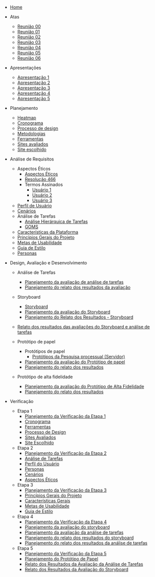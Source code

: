 - [Home](_home.md)

* Atas

  - [Reunião 00](atas/IHC_ATA_00.md)
  - [Reunião 01](atas/IHC_ATA_01.md)
  - [Reunião 02](atas/IHC_ATA_02.md)
  - [Reunião 03](atas/IHC_ATA_03.md)
  - [Reunião 04](atas/IHC_ATA_04.md)
  - [Reunião 05](atas/IHC_ATA_05.md)
  - [Reunião 06](atas/IHC_ATA_06.md)

* Apresentações

  - [Apresentação 1](apresentacoes/apresentacao_1.md)
  - [Apresentação 2](apresentacoes/apresentacao_2.md)
  - [Apresentação 3](apresentacoes/apresentacao_3.md)
  - [Apresentação 4](apresentacoes/apresentacao_4.md)
  - [Apresentação 5](apresentacoes/apresentacao_5.md)

* Planejamento

  - [Heatmap](planejamento/heatmap.md)
  - [Cronograma](planejamento/cronograma.md)
  - [Processo de design](planejamento/processo-design.md)
  - [Metodologias](planejamento/metodologias.md)
  - [Ferramentas](planejamento/ferramentas.md)
  - [Sites avaliados](planejamento/sites-avaliados.md)
  - [Site escolhido](planejamento/site-escolhido.md)

* Análise de Requisitos

  - Aspectos Éticos
    - [Aspectos Éticos](analise-de-requisitos/aspectos-eticos/aspectos-eticos.md)
    - [Resolução 466](https://github.com/Interacao-Humano-Computador/2023.2-SEI-GDF/files/13059265/reso466.pdf)
    * Termos Assinados
      - [Usuário 1](https://github.com/Interacao-Humano-Computador/2023.2-SEI-GDF/files/13059220/termo_user1.pdf)
      - [Usuário 2](https://github.com/Interacao-Humano-Computador/2023.2-SEI-GDF/files/13059261/termo_user2.pdf)
      - [Usuário 3](https://github.com/Interacao-Humano-Computador/2023.2-SEI-GDF/files/13059263/termo_user3.pdf)
  - [Perfil de Usuário](analise-de-requisitos/perfil-de-usuario.md)
  - [Cenários](analise-de-requisitos/cenarios.md)
  - Análise de Tarefas
    - [Análise Hierárquica de Tarefas](analise-de-requisitos/analise-de-tarefas/HTA.md)
    - [GOMS](analise-de-requisitos/analise-de-tarefas/GOMS.md)
  - [Características da Plataforma](analise-de-requisitos/caract-da-plataforma.md)
  - [Princípios Gerais do Projeto](analise-de-requisitos/principios-gerais.md)
  - [Metas de Usabilidade](analise-de-requisitos/metas-de-usabilidade.md)
  - [Guia de Estilo](analise-de-requisitos/guia-de-estilo.md)
  - [Personas](analise-de-requisitos/personas.md)

* Design, Avaliação e Desenvolvimento

  - Análise de Tarefas

    - [Planejamento da avaliação de análise de tarefas](design-avaliacao-desenvolvimento/planejamento/analise-tarefas/planejamento-avaliacao-analise-tarefas.md)
    - [Planejamento do relato dos resultados da avaliação](design-avaliacao-desenvolvimento/planejamento/analise-tarefas/planejamento-resultado-analise-tarefas.md)

  - Storyboard

    - [Storyboard](design-avaliacao-desenvolvimento/planejamento/storyboard/storyboards.md)
    - [Planejamento da avaliação do Storyboard](design-avaliacao-desenvolvimento/planejamento/storyboard/planejamento-avaliacao-storyboard.md)
    - [Planejamento do Relato dos Resultados - Storyboard](design-avaliacao-desenvolvimento/planejamento/storyboard/planej-relat-resul.md)

  - [Relato dos resultados das avaliações do Storyboard e análise de tarefas](design-avaliacao-desenvolvimento/planejamento/resultados-entrevistas.md)

  - Protótipo de papel
    - Protótipos de papel
      - [Protótipos da Pesquisa processual (Servidor)](design-avaliacao-desenvolvimento/planejamento/prototipo-papel/prototipos/prototipo-papel-pesquisa-servidor.md)
    - [Planejamento da avaliação do Protótipo de papel](design-avaliacao-desenvolvimento/planejamento/prototipo-papel/Planejamento-avaliacao-protot-papel.md)
    - [Planejamento do relato dos resultados](design-avaliacao-desenvolvimento/planejamento/prototipo-papel/planejamento-relato-resultados-pp.md)

  - Protótipo de alta fidelidade
    - [Planejamento da avaliação do Protótipo de Alta Fidelidade](design-avaliacao-desenvolvimento/planejamento/prototipo-alta-fidelidade/planejamento-avaliacao-protot-alta-fid.md)
    - [Planejamento do relato dos resultados](design-avaliacao-desenvolvimento/planejamento/prototipo-alta-fidelidade/planejamento-relato-result-protot-alta-fid.md)

* Verificação

  - Etapa 1
    - [Planejamento da Verificação da Etapa 1](verificacao/Grupo1/Etapa1/planejamento-verificacao-etapa1.md)
    - [Cronograma](verificacao/Grupo1/Etapa1/cronograma.md)
    - [Ferramentas](verificacao/Grupo1/Etapa1/ferramentas.md)
    - [Processo de Design](verificacao/Grupo1/Etapa1/processo-design.md)
    - [Sites Avaliados](verificacao/Grupo1/Etapa1/sites-avaliados.md)
    - [Site Escolhido](verificacao/Grupo1/Etapa1/site-escolhido.md)
  - Etapa 2
    - [Planejamento da Verificação da Etapa 2](verificacao/Grupo1/Etapa2/planejamento-verificacao-etapa2.md)
    - [Análise de Tarefas](verificacao/Grupo1/Etapa2/analise_tarefas.md)
    - [Perfil do Usuário](verificacao/Grupo1/Etapa2/perfil_usuario.md)
    - [Personas](verificacao/Grupo1/Etapa2/personas.md)
    - [Cenários](verificacao/Grupo1/Etapa2/cenarios.md)
    - [Aspectos Éticos](verificacao/Grupo1/Etapa2/aspectos_eticos.md)
  - Etapa 3
    - [Planejamento da Verificação da Etapa 3](verificacao/Grupo1/Etapa3/planejamento_verif_etapa_3.md)
    - [Princípios Gerais do Projeto](verificacao/Grupo1/Etapa3/princ_gerais.md)
    - [Características Gerais](verificacao/Grupo1/Etapa3/carac_gerais.md)
    - [Metas de Usabilidade](verificacao/Grupo1/Etapa3/metas_d_usabilidade.md)
    - [Guia de Estilo](verificacao/Grupo1/Etapa3/guia_estilo.md)
  - Etapa 4
    - [Planejamento da Verificação da Etapa 4](verificacao/Grupo1/Etapa4/Planejamento_verif_etapa_4.md)
    - [Planejamento da avaliação do storyboard](verificacao/Grupo1/Etapa4/Planejamento_avaliacao_storyboard.md)
    - [Planejamento da avaliação da análise de tarefas](verificacao/Grupo1/Etapa4/Planejamento_avaliacao_analise_de_tarefas.md)
    - [Planejamento do relato dos resultados do storyboard](verificacao/Grupo1/Etapa4/Planejamento_relato_resultados_storyboard.md)
    - [Planejamento do relato dos resultados da análise de tarefas](verificacao/Grupo1/Etapa4/Planejamento_relato_resultados_analise_tarefas.md)
  - Etapa 5
    - [Planejamento da Verificação da Etapa 5](verificacao/Grupo1/Etapa5/planejamento_verificação.md)
    - [Planejamento do Protótipo de Papel](verificacao/Grupo1/Etapa5/verificação_planejamento_protótipo_papel.md)
    - [Relato dos Resultados da Avaliação da Análise de Tarefas](verificacao/Grupo1/Etapa5/verificação_relato_resultados_analise_tarefas.md)
    - [Relato dos Resultados da Avaliação do Storyboard](verificacao/Grupo1/Etapa5/verificação_relato_resultados_storyboard.md)
